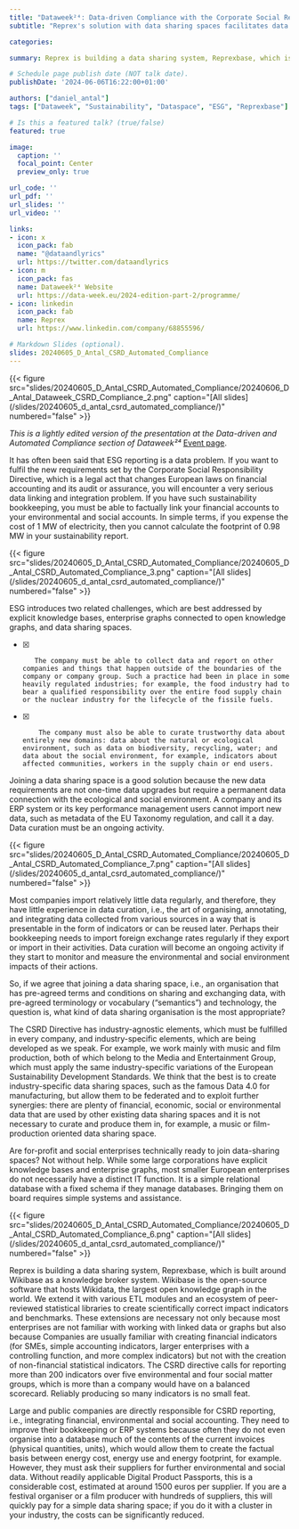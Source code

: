 ```yaml
---
title: "Dataweek²⁴: Data-driven Compliance with the Corporate Social Responsibility Directive"
subtitle: "Reprex's solution with data sharing spaces facilitates data exchange in the supply change"

categories:

summary: Reprex is building a data sharing system, Reprexbase, which is built around Wikibase as a knowledge broker system. We design it in a way that it help compliance with ESG reporting and the new European Sustainability Reporting Standards.

# Schedule page publish date (NOT talk date).
publishDate: '2024-06-06T16:22:00+01:00'

authors: ["daniel_antal"]
tags: ["Dataweek", "Sustainability", "Dataspace", "ESG", "Reprexbase"]

# Is this a featured talk? (true/false)
featured: true

image:
  caption: ''
  focal_point: Center
  preview_only: true

url_code: ''
url_pdf: ''
url_slides: ''
url_video: ''

links:
- icon: x
  icon_pack: fab
  name: "@dataandlyrics"
  url: https://twitter.com/dataandlyrics
- icon: m
  icon_pack: fas
  name: Dataweek²⁴ Website
  url: https://data-week.eu/2024-edition-part-2/programme/
- icon: linkedin
  icon_pack: fab
  name: Reprex
  url: https://www.linkedin.com/company/68855596/

# Markdown Slides (optional).
slides: 20240605_D_Antal_CSRD_Automated_Compliance
---
```

<td style="text-align: center;">{{< figure src="slides/20240605_D_Antal_CSRD_Automated_Compliance/20240606_D_Antal_Dataweek_CSRD_Compliance_2.png" caption="[All slides](/slides/20240605_d_antal_csrd_automated_compliance/)" numbered="false" >}}</td>

_This is a lightly edited version of the presentation at the Data-driven and Automated Compliance section of Dataweek²⁴_  [Event page](/event/2024-06-05_dataweek_leuven/).

It has often been said that ESG reporting is a data problem.  If you want to fulfil the new requirements set by the Corporate Social Responsibility Directive, which is a legal act that changes European laws on financial accounting and its audit or assurance, you will encounter a very serious data linking and integration problem.  If you have such sustainability bookkeeping, you must be able to factually link your financial accounts to your environmental and social accounts. In simple terms, if you expense the cost of 1 MW of electricity, then you cannot calculate the footprint of 0.98 MW in your sustainability report.

<td style="text-align: center;">{{< figure src="slides/20240605_D_Antal_CSRD_Automated_Compliance/20240605_D_Antal_CSRD_Automated_Compliance_3.png" caption="[All slides](/slides/20240605_d_antal_csrd_automated_compliance/)" numbered="false" >}}</td>


ESG introduces two related challenges, which are best addressed by explicit knowledge bases, enterprise graphs connected to open knowledge graphs, and data sharing spaces.

-  [x]        The company must be able to collect data and report on other companies and things that happen outside of the boundaries of the company or company group. Such a practice had been in place in some heavily regulated industries; for example, the food industry had to bear a qualified responsibility over the entire food supply chain or the nuclear industry for the lifecycle of the fissile fuels.

- [x]         The company must also be able to curate trustworthy data about entirely new domains: data about the natural or ecological environment, such as data on biodiversity, recycling, water; and data about the social environment, for example, indicators about affected communities, workers in the supply chain or end users.

Joining a data sharing space is a good solution because the new data requirements are not one-time data upgrades but require a permanent data connection with the ecological and social environment. A company and its ERP system or its key performance management users cannot import new data, such as metadata of the EU Taxonomy regulation, and call it a day. Data curation must be an ongoing activity.

<td style="text-align: center;">{{< figure src="slides/20240605_D_Antal_CSRD_Automated_Compliance/20240605_D_Antal_CSRD_Automated_Compliance_7.png" caption="[All slides](/slides/20240605_d_antal_csrd_automated_compliance/)" numbered="false" >}}</td>

Most companies import relatively little data regularly, and therefore, they have little experience in data curation, i.e., the art of organising, annotating, and integrating data collected from various sources in a way that is presentable in the form of indicators or can be reused later.  Perhaps their bookkeeping needs to import foreign exchange rates regularly if they export or import in their activities.  Data curation will become an ongoing activity if they start to monitor and measure the environmental and social environment impacts of their actions.

So, if we agree that joining a data sharing space, i.e., an organisation that has pre-agreed terms and conditions on sharing and exchanging data, with pre-agreed terminology or vocabulary (“semantics”) and technology, the question is, what kind of data sharing organisation is the most appropriate?

The CSRD Directive has industry-agnostic elements, which must be fulfilled in every company, and industry-specific elements, which are being developed as we speak. For example, we work mainly with music and film production, both of which belong to the Media and Entertainment Group, which must apply the same industry-specific variations of the European Sustainability Development Standards. We think that the best is to create industry-specific data sharing spaces, such as the famous Data 4.0 for manufacturing, but allow them to be federated and to exploit further synergies: there are plenty of financial, economic, social or environmental data that are used by other existing data sharing spaces and it is not necessary to curate and produce them in, for example, a music or film-production oriented data sharing space.

Are for-profit and social enterprises technically ready to join data-sharing spaces?  Not without help. While some large corporations have explicit knowledge bases and enterprise graphs, most smaller European enterprises do not necessarily have a distinct IT function. It is a simple relational database with a fixed schema if they manage databases. Bringing them on board requires simple systems and assistance.

<td style="text-align: center;">{{< figure src="slides/20240605_D_Antal_CSRD_Automated_Compliance/20240605_D_Antal_CSRD_Automated_Compliance_6.png" caption="[All slides](/slides/20240605_d_antal_csrd_automated_compliance/)" numbered="false" >}}</td>

Reprex is building a data sharing system, Reprexbase, which is built around Wikibase as a knowledge broker system. Wikibase is the open-source software that hosts Wikidata, the largest open knowledge graph in the world. We extend it with various ETL modules and an ecosystem of peer-reviewed statistical libraries to create scientifically correct impact indicators and benchmarks.  These extensions are necessary not only because most enterprises are not familiar with working with linked data or graphs but also because Companies are usually familiar with creating financial indicators (for SMEs, simple accounting indicators, larger enterprises with a controlling function, and more complex indicators) but not with the creation of non-financial statistical indicators. The CSRD directive calls for reporting more than 200 indicators over five environmental and four social matter groups, which is more than a company would have on a balanced scorecard. Reliably producing so many indicators is no small feat.

Large and public companies are directly responsible for CSRD reporting, i.e., integrating financial, environmental and social accounting. They need to improve their bookkeeping or ERP systems because often they do not even organise into a database much of the contents of the current invoices (physical quantities, units), which would allow them to create the factual basis between energy cost, energy use and energy footprint, for example. However, they must ask their suppliers for further environmental and social data. Without readily applicable Digital Product Passports, this is a considerable cost, estimated at around 1500 euros per supplier. If you are a festival organiser or a film producer with hundreds of suppliers, this will quickly pay for a simple data sharing space; if you do it with a cluster in your industry, the costs can be significantly reduced. 
